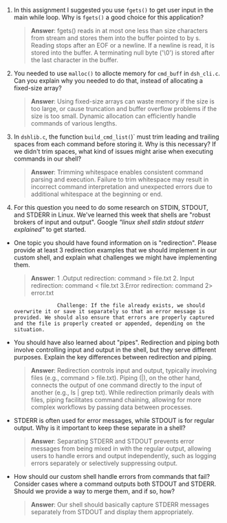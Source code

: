 1. In this assignment I suggested you use `fgets()` to get user input in the main while loop. Why is `fgets()` a good choice for this application?

    > **Answer**: fgets() reads in at most one less than size characters from stream and stores them into the buffer pointed to by s. Reading stops after an EOF or a newline. If a newline is read, it is stored into the buffer. A terminating null byte ('\0') is stored after the last character in the buffer.

2. You needed to use `malloc()` to allocte memory for `cmd_buff` in `dsh_cli.c`. Can you explain why you needed to do that, instead of allocating a fixed-size array?

    > **Answer**:  Using fixed-size arrays can waste memory if the size is too large, or cause truncation and buffer overflow problems if the size is too small. Dynamic allocation can efficiently handle commands of various lengths.


3. In `dshlib.c`, the function `build_cmd_list(`)` must trim leading and trailing spaces from each command before storing it. Why is this necessary? If we didn't trim spaces, what kind of issues might arise when executing commands in our shell?

    > **Answer**:  Trimming whitespace enables consistent command parsing and execution. Failure to trim whitespace may result in incorrect command interpretation and unexpected errors due to additional whitespace at the beginning or end.

4. For this question you need to do some research on STDIN, STDOUT, and STDERR in Linux. We've learned this week that shells are "robust brokers of input and output". Google _"linux shell stdin stdout stderr explained"_ to get started.

- One topic you should have found information on is "redirection". Please provide at least 3 redirection examples that we should implement in our custom shell, and explain what challenges we might have implementing them.

    > **Answer**:   1 .Output redirection: command > file.txt
                    2. Input redirection: command < file.txt
                    3.Error redirection: command 2> error.txt

                    Challenge: If the file already exists, we should overwrite it or save it separately so that an error message is provided. We should also ensure that errors are properly captured and the file is properly created or appended, depending on the situation.
                    

- You should have also learned about "pipes". Redirection and piping both involve controlling input and output in the shell, but they serve different purposes. Explain the key differences between redirection and piping.

    > **Answer**:  Redirection controls input and output, typically involving files (e.g., command > file.txt). Piping (|), on the other hand, connects the output of one command directly to the input of another (e.g., ls | grep txt). While redirection primarily deals with files, piping facilitates command chaining, allowing for more complex workflows by passing data between processes.

- STDERR is often used for error messages, while STDOUT is for regular output. Why is it important to keep these separate in a shell?

    > **Answer**:  Separating STDERR and STDOUT prevents error messages from being mixed in with the regular output, allowing users to handle errors and output independently, such as logging errors separately or selectively suppressing output.

- How should our custom shell handle errors from commands that fail? Consider cases where a command outputs both STDOUT and STDERR. Should we provide a way to merge them, and if so, how?

    > **Answer**:  Our shell should basically capture STDERR messages separately from STDOUT and display them appropriately.